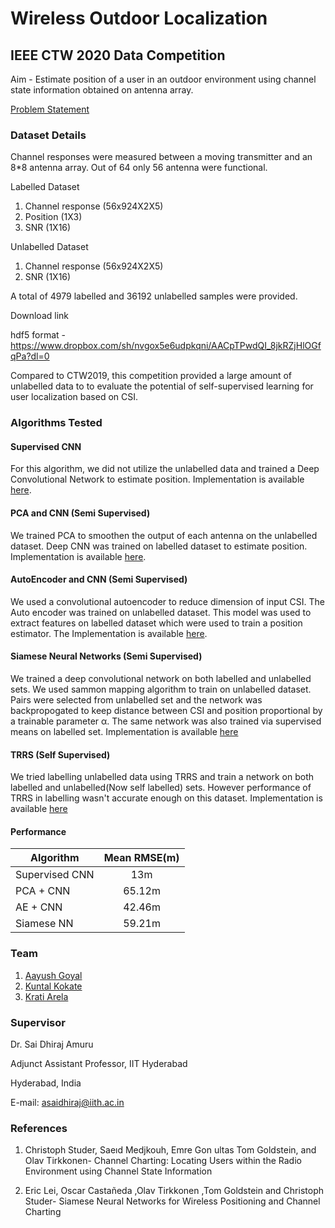 # Wireless Outdoor Localization
## IEEE CTW 2020 Data Competition

Aim - Estimate position of a user in an outdoor environment using channel state information obtained on antenna array.

[Problem Statement](http://ctw2020.ieee-ctw.org/wp-content/uploads/sites/94/2020/02/CTW2020-Localization-Competition.pdf)


### Dataset Details
Channel responses were measured between a moving transmitter and an 8*8 antenna array. Out of 64 only 56 antenna were functional.

Labelled Dataset
1. Channel response (56x924X2X5)
2. Position (1X3)
3. SNR (1X16)

Unlabelled Dataset
1. Channel response (56x924X2X5)
2. SNR (1X16)

A total of 4979 labelled and 36192 unlabelled samples were provided.

Download link

hdf5 format - https://www.dropbox.com/sh/nvgox5e6udpkqni/AACpTPwdQI_8jkRZjHlOGfqPa?dl=0

Compared to CTW2019, this competition provided a large amount of unlabelled data to to evaluate the potential of self-supervised learning for user localization based on CSI.


### Algorithms Tested

#### Supervised CNN 
For this algorithm, we did not utilize the unlabelled data and trained a Deep Convolutional Network to estimate position. Implementation is available [here](SupervisedCNN.ipynb).

#### PCA and CNN (Semi Supervised)
We trained PCA to smoothen the output of each antenna on the unlabelled dataset. Deep CNN was trained on labelled dataset to estimate position. Implementation is available [here](PCA&CNN.ipynb).

#### AutoEncoder and CNN (Semi Supervised)
We used a convolutional autoencoder to reduce dimension of input CSI. The Auto encoder was trained on unlabelled dataset. This model was used to extract features on labelled dataset which were used to train a position estimator. The Implementation is available [here](AE&CNN.ipynb).

#### Siamese Neural Networks (Semi Supervised)
We trained a deep convolutional network on both labelled and unlabelled sets. We used sammon mapping algorithm to train on unlabelled dataset. Pairs were selected from unlabelled set and the network was backpropogated to keep distance between CSI and position proportional by a trainable parameter α. The same network was also trained via supervised means on labelled set. Implementation is available [here](SiameseNN.ipynb)

#### TRRS (Self Supervised)
We tried labelling unlabelled data using TRRS and train a network on both labelled and unlabelled(Now self labelled) sets. However performance of TRRS in labelling wasn't accurate enough on this dataset. Implementation is available [here](TRRS.ipynb)


#### Performance

| Algorithm         | Mean RMSE(m)  |
| ------------------|:-------------:|
| Supervised CNN    | 13m           |
| PCA + CNN         | 65.12m        |
| AE + CNN          | 42.46m        |
| Siamese NN        | 59.21m        |

### Team
1. [Aayush Goyal](https://github.com/aayush2710)
2. [Kuntal Kokate](https://github.com/Kkuntal990)
3. [Krati Arela](https://github.com/krati012)

### Supervisor

Dr. Sai Dhiraj Amuru

Adjunct Assistant Professor, IIT Hyderabad

Hyderabad, India

E-mail: [asaidhiraj@iith.ac.in](mailto:asaidhiraj@iith.ac.in)

### References

1. Christoph Studer, Saeıd Medjkouh, Emre Gon ultas Tom Goldstein, and Olav Tirkkonen- Channel Charting: Locating Users within the Radio Environment using Channel State Information

2. Eric Lei, Oscar Castañeda ,Olav Tirkkonen ,Tom Goldstein and Christoph Studer- Siamese Neural Networks for Wireless Positioning and Channel Charting

